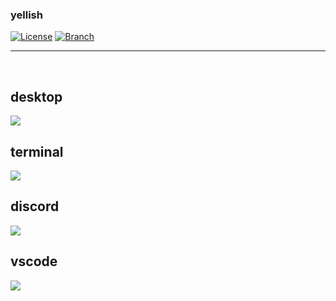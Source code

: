 <div align="left">
  <h3>yellish</h3>
  <a href="https://github.com/yumm-b612/linux/blob/main/LICENSE"><img alt="License" src="https://img.shields.io/github/license/yumm-b612/linux?style=for-the-badge"></a>
  <a href="https://github.com/yumm-b612/linux/tree/arch_btw-dwm-yellish"><img alt="Branch" src="https://img.shields.io/badge/branch-arch__btw--dwm--yellish-yellow?style=for-the-badge&logo=appveyor"></a>
  
  <hr> <br>
  
  <h2>desktop</h2>
  <img src="https://github.com/yumm-b612/linux/blob/arch_btw-dwm-yellish/screenshots/desktop.png?raw=true"/>
  
  <h2>terminal</h2>
  <img src="https://raw.githubusercontent.com/yumm-b612/linux/arch_btw-dwm-yellish/screenshots/alacritty.png"/>
  
  <h2>discord</h2>
  <img src="https://raw.githubusercontent.com/yumm-b612/linux/arch_btw-dwm-yellish/screenshots/discord.png"/>
  
  <h2>vscode</h2>
  <img src="https://raw.githubusercontent.com/yumm-b612/linux/arch_btw-dwm-yellish/screenshots/vscode.png"/>
</div>
